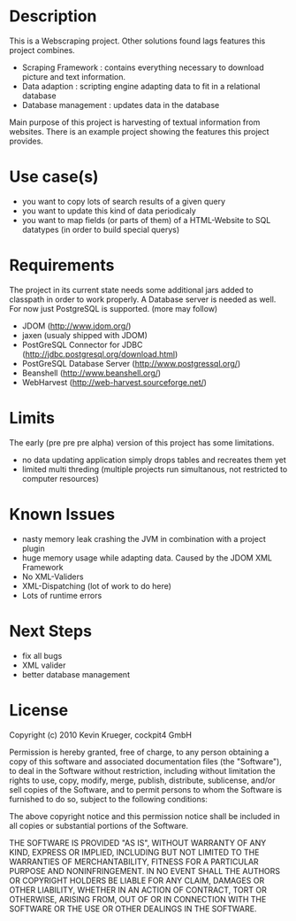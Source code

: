Description
===========
This is a Webscraping project. Other solutions found lags features this project combines.

- Scraping Framework  : contains everything necessary to download picture and text information.
- Data adaption       : scripting engine adapting data to fit in a relational database
- Database management : updates data in the database

Main purpose of this project is harvesting of textual information from websites.
There is an example project showing the features this project provides.

Use case(s)
===========
- you want to copy lots of search results of a given query
- you want to update this kind of data periodicaly
- you want to map fields (or parts of them) of a HTML-Website to SQL datatypes (in order to build special querys)

Requirements
============
The project in its current state needs some additional jars added to classpath in order to work properly.
A Database server is needed as well.
For now just PostgreSQL is supported. (more may follow)

- JDOM (http://www.jdom.org/)
- jaxen (usualy shipped with JDOM)
- PostGreSQL Connector for JDBC (http://jdbc.postgresql.org/download.html)
- PostGreSQL Database Server (http://www.postgressql.org/)
- Beanshell (http://www.beanshell.org/)
- WebHarvest (http://web-harvest.sourceforge.net/)

Limits
======
The early (pre pre pre alpha) version of this project has some limitations.

- no data updating application simply drops tables and recreates them yet
- limited multi threding (multiple projects run simultanous, not restricted to computer resources)

Known Issues
============
- nasty memory leak crashing the JVM in combination with a project plugin
- huge memory usage while adapting data. Caused by the JDOM XML Framework
- No XML-Validers
- XML-Dispatching (lot of work to do here)
- Lots of runtime errors

Next Steps
==========
- fix all bugs
- XML valider
- better database management

License
=======
Copyright (c) 2010 Kevin Krueger, cockpit4 GmbH

Permission is hereby granted, free of charge, to any person obtaining a copy
of this software and associated documentation files (the "Software"), to deal
in the Software without restriction, including without limitation the rights
to use, copy, modify, merge, publish, distribute, sublicense, and/or sell
copies of the Software, and to permit persons to whom the Software is
furnished to do so, subject to the following conditions:

The above copyright notice and this permission notice shall be included in
all copies or substantial portions of the Software.

THE SOFTWARE IS PROVIDED "AS IS", WITHOUT WARRANTY OF ANY KIND, EXPRESS OR
IMPLIED, INCLUDING BUT NOT LIMITED TO THE WARRANTIES OF MERCHANTABILITY,
FITNESS FOR A PARTICULAR PURPOSE AND NONINFRINGEMENT. IN NO EVENT SHALL THE
AUTHORS OR COPYRIGHT HOLDERS BE LIABLE FOR ANY CLAIM, DAMAGES OR OTHER
LIABILITY, WHETHER IN AN ACTION OF CONTRACT, TORT OR OTHERWISE, ARISING FROM,
OUT OF OR IN CONNECTION WITH THE SOFTWARE OR THE USE OR OTHER DEALINGS IN
THE SOFTWARE.
